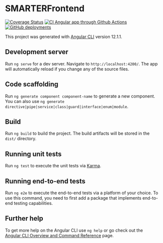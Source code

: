 # SMARTERFrontend

[![Coverage Status](https://coveralls.io/repos/github/cnr-ibba/SMARTER-frontend/badge.svg?branch=master)](https://coveralls.io/github/cnr-ibba/SMARTER-frontend?branch=master)
[![CI Angular app through Github Actions](https://github.com/cnr-ibba/SMARTER-frontend/actions/workflows/main.yml/badge.svg)](https://github.com/cnr-ibba/SMARTER-frontend/actions/workflows/main.yml)
[![GitHub deployments](https://img.shields.io/github/deployments/cnr-ibba/SMARTER-frontend/github-pages)](https://cnr-ibba.github.io/SMARTER-frontend/)

This project was generated with [Angular CLI](https://github.com/angular/angular-cli) version 12.1.1.

## Development server

Run `ng serve` for a dev server. Navigate to `http://localhost:4200/`. The app will automatically reload if you change any of the source files.

## Code scaffolding

Run `ng generate component component-name` to generate a new component. You can also use `ng generate directive|pipe|service|class|guard|interface|enum|module`.

## Build

Run `ng build` to build the project. The build artifacts will be stored in the `dist/` directory.

## Running unit tests

Run `ng test` to execute the unit tests via [Karma](https://karma-runner.github.io).

## Running end-to-end tests

Run `ng e2e` to execute the end-to-end tests via a platform of your choice. To use this command, you need to first add a package that implements end-to-end testing capabilities.

## Further help

To get more help on the Angular CLI use `ng help` or go check out the [Angular CLI Overview and Command Reference](https://angular.io/cli) page.
